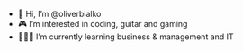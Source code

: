 - 👋 Hi, I’m @oliverbialko
- 🎮 I’m interested in coding, guitar and gaming
- 🧑🏻‍💻 I’m currently learning business & management and IT
